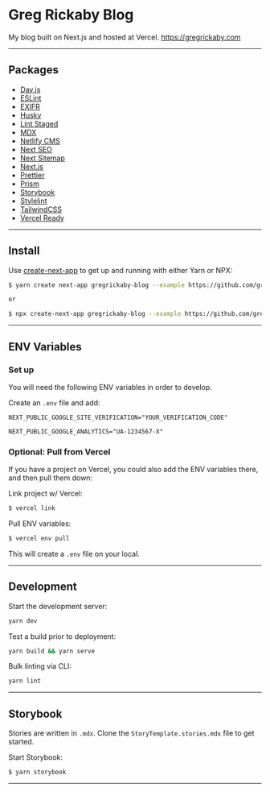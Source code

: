 # Greg Rickaby Blog

My blog built on Next.js and hosted at Vercel. https://gregrickaby.com

---

## Packages

- [Day.js](https://day.js.org/en/)
- [ESLint](https://eslint.org/)
- [EXIFR](https://github.com/MikeKovarik/exifr)
- [Husky](https://github.com/typicode/husky)
- [Lint Staged](https://github.com/okonet/lint-staged)
- [MDX](https://mdxjs.com/)
- [Netlify CMS](https://www.netlifycms.org//)
- [Next SEO](https://github.com/garmeeh/next-seo#usage)
- [Next Sitemap](https://github.com/iamvishnusankar/next-sitemap)
- [Next.js](https://nextjs.org/)
- [Prettier](https://github.com/prettier/prettier)
- [Prism](https://github.com/sergioramos/remark-prism)
- [Storybook](https://storybook.js.org/)
- [Stylelint](https://stylelint.io/)
- [TailwindCSS](https://tailwindcss.com/)
- [Vercel Ready](https://vercel.com/)

---

## Install

Use [create-next-app](https://www.npmjs.com/package/create-next-app) to get up and running with either Yarn or NPX:

```bash
$ yarn create next-app gregrickaby-blog --example https://github.com/gregrickaby/gregrickaby-blog

or

$ npx create-next-app gregrickaby-blog --example https://github.com/gregrickaby/gregrickaby-blog
```

---

## ENV Variables

### Set up

You will need the following ENV variables in order to develop.

Create an `.env` file and add:

```text
NEXT_PUBLIC_GOOGLE_SITE_VERIFICATION="YOUR_VERIFICATION_CODE"
```

```text
NEXT_PUBLIC_GOOGLE_ANALYTICS="UA-1234567-X"
```

### Optional: Pull from Vercel

If you have a project on Vercel, you could also add the ENV variables there, and then pull them down:

Link project w/ Vercel:

```bash
$ vercel link
```

Pull ENV variables:

```bash
$ vercel env pull
```

This will create a `.env` file on your local.

---

## Development

Start the development server:

```bash
yarn dev
```

Test a build prior to deployment:

```bash
yarn build && yarn serve
```

Bulk linting via CLI:

```bash
yarn lint
```

---

## Storybook

Stories are written in `.mdx`. Clone the `StoryTemplate.stories.mdx` file to get started.

Start Storybook:

```bash
$ yarn storybook
```

---
